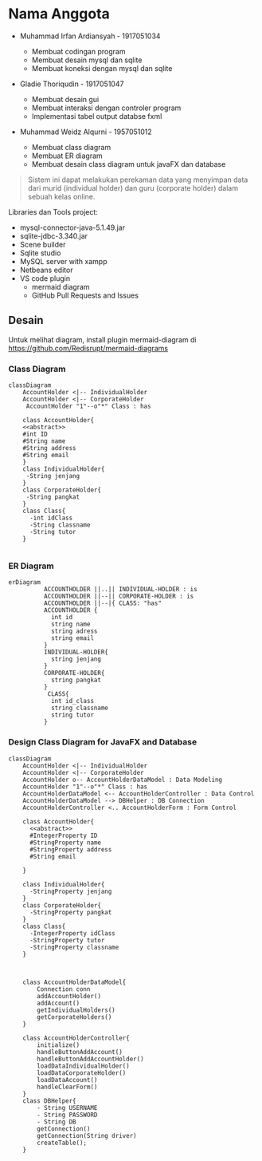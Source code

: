 # Nama Anggota
- Muhammad Irfan Ardiansyah - 1917051034 
     - Membuat codingan program
     - Membuat desain mysql dan sqlite
     - Membuat koneksi dengan mysql dan sqlite
     
- Gladie Thoriqudin - 1917051047
     - Membuat desain gui
     - Membuat interaksi dengan controler program
     - Implementasi tabel output databse fxml
     
- Muhammad Weidz Alqurni - 1957051012
     - Membuat class diagram
     - Membuat ER diagram
     - Membuat desain class diagram untuk javaFX dan database


> Sistem ini dapat melakukan perekaman data yang menyimpan data dari murid (individual holder) dan guru (corporate holder) dalam sebuah kelas online.

Libraries dan Tools project:
- mysql-connector-java-5.1.49.jar
- sqlite-jdbc-3.340.jar
- Scene builder
- Sqlite studio
- MySQL server with xampp
- Netbeans editor
- VS code plugin
     - mermaid diagram
     - GitHub Pull Requests and Issues
## Desain
Untuk melihat diagram, install plugin mermaid-diagram di https://github.com/Redisrupt/mermaid-diagrams
### Class Diagram

```mermaid
classDiagram
    AccountHolder <|-- IndividualHolder
    AccountHolder <|-- CorporateHolder
     AccountHolder "1"--o"*" Class : has

    class AccountHolder{
    <<abstract>>
    #int ID
    #String name
    #String address
    #String email
    }
    class IndividualHolder{
     -String jenjang
    }
    class CorporateHolder{
     -String pangkat
    }
    class Class{
      -int idClass
      -String classname
      -String tutor
    }
    

```

### ER Diagram

```mermaid
erDiagram
          ACCOUNTHOLDER ||..|| INDIVIDUAL-HOLDER : is
          ACCOUNTHOLDER ||--|| CORPORATE-HOLDER : is
          ACCOUNTHOLDER ||--|{ CLASS: "has"
          ACCOUNTHOLDER {
            int id
            string name
            string adress
            string email
          }
          INDIVIDUAL-HOLDER{
            string jenjang
          }
          CORPORATE-HOLDER{
            string pangkat
          }
           CLASS{
            int id_class
            string classname
            string tutor
          }

```
### Design Class Diagram for JavaFX and Database
```mermaid
classDiagram
    AccountHolder <|-- IndividualHolder
    AccountHolder <|-- CorporateHolder
    AccountHolder o-- AccountHolderDataModel : Data Modeling
    AccountHolder "1"--o"*" Class : has
    AccountHolderDataModel <-- AccountHolderController : Data Control
    AccountHolderDataModel --> DBHelper : DB Connection
    AccountHolderController <.. AccountHolderForm : Form Control      

    class AccountHolder{
      <<abstract>>
      #IntegerProperty ID
      #StringProperty name
      #StringProperty address
      #String email
      
    }
    
    class IndividualHolder{
      -StringProperty jenjang
    }
    class CorporateHolder{
      -StringProperty pangkat
    }
    class Class{
      -IntegerProperty idClass
      -StringProperty tutor
      -StringProperty classname
    }



    class AccountHolderDataModel{
        Connection conn
        addAccountHolder()
        addAccount()
        getIndividualHolders()
        getCorporateHolders()
    }

    class AccountHolderController{
        initialize()
        handleButtonAddAccount()
        handleButtonAddAccountHolder()
        loadDataIndividualHolder()
        loadDataCorporateHolder()
        loadDataAccount()
        handleClearForm()
    }
    class DBHelper{
        - String USERNAME
        - String PASSWORD
        - String DB
        getConnection()
        getConnection(String driver)
        createTable();
    }

